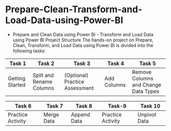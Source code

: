 # Prepare-Clean-Transform-and-Load-Data-using-Power-BI
- Prepare and Clean Data using Power BI  - Transform and Load Data using Power BI
Project Structure
The hands-on project on Prepare, Clean, Transform, and Load Data using Power BI is divided into the following tasks:


| Task 1          | Task 2                    | Task 3                         | Task 4      | Task 5                               | 
| --------------- | ------------------------- | ------------------------------ | ----------- | ------------------------------------ | 
| Getting Started |  Split and Rename Columns | (Optional) Practice Assessment | Add Columns | Remove Columns and Change Data Types | 

| Task 6            | Task 7      | Task 8      | Task-9           | Task 10     | 
| ----------------- | ----------- | ----------- | ---------------- | ------------| 
| Practice Activity |  Merge Data |  Append Data|Practice Activity |Unpivot Data | 
